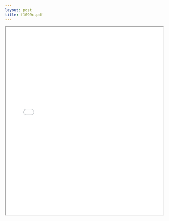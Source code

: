 ```yaml
---
layout: post
title: f1099c.pdf
---
```


<div class="pdf-container">
<iframe src="/ea/assets/pdfs/f1099c.pdf" height="600" width="100%" allowFullScreen="true"></iframe>
</div>

